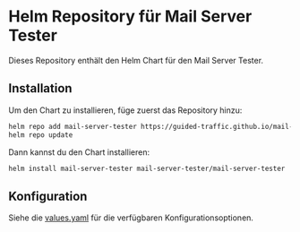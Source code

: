 # Helm Repository für Mail Server Tester

Dieses Repository enthält den Helm Chart für den Mail Server Tester.

## Installation

Um den Chart zu installieren, füge zuerst das Repository hinzu:

```bash
helm repo add mail-server-tester https://guided-traffic.github.io/mail-server-tester/deploy/helm/repo
helm repo update
```

Dann kannst du den Chart installieren:

```bash
helm install mail-server-tester mail-server-tester/mail-server-tester
```

## Konfiguration

Siehe die [values.yaml](deploy/helm/mail-server-tester/values.yaml) für die verfügbaren Konfigurationsoptionen.
